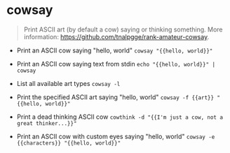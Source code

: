 # cowsay
> Print ASCII art (by default a cow) saying or thinking something.
> More information: <https://github.com/tnalpgge/rank-amateur-cowsay>.

- Print an ASCII cow saying "hello, world"
`cowsay "{{hello, world}}"`

- Print an ASCII cow saying text from stdin
`echo "{{hello, world}}" | cowsay`

- List all available art types
`cowsay -l`

- Print the specified ASCII art saying "hello, world"
`cowsay -f {{art}} "{{hello, world}}"`

- Print a dead thinking ASCII cow
`cowthink -d "{{I'm just a cow, not a great thinker...}}"`

- Print an ASCII cow with custom eyes saying "hello, world"
`cowsay -e {{characters}} "{{hello, world}}"`
